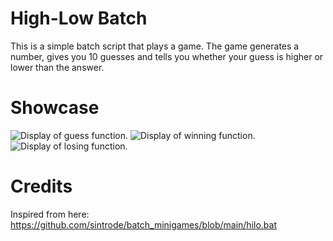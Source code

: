 # High-Low Batch

This is a simple batch script that plays a game.
The game generates a number, gives you  10 guesses and tells you whether your guess is higher or lower than the answer.

# Showcase

![Display of guess function.](https://i.imgur.com/JLaPMSh.png)
![Display of winning function.](https://i.imgur.com/Zjs1mdc.png)
![Display of losing function.](https://i.imgur.com/f7ZD742.png)

# Credits

Inspired from here: https://github.com/sintrode/batch_minigames/blob/main/hilo.bat